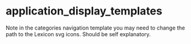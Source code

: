 # application_display_templates
Note in the categories navigation template you may need to change the path to the Lexicon svg icons. Should be self explanatory.
